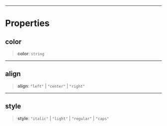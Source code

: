 ***

# Properties

## color

> **color**: `string`

***

## align

> **align**: `"left"` | `"center"` | `"right"`

***

## style

> **style**: `"italic"` | `"light"` | `"regular"` | `"caps"`

